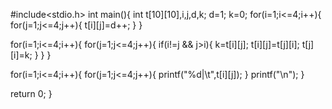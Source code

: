 #include<stdio.h>
int main(){
int t[10][10],i,j,d,k;
d=1;
k=0;
for(i=1;i<=4;i++){
 for(j=1;j<=4;j++){
t[i][j]=d++;
 }
}

 

for(i=1;i<=4;i++){
 for(j=1;j<=4;j++){
  if(i!=j && j>i){
    k=t[i][j];
    t[i][j]=t[j][i];
    t[j][i]=k;
  }
 }
}



for(i=1;i<=4;i++){
 for(j=1;j<=4;j++){
printf("%d|\t",t[i][j]);
 }
 printf("\n");
}

return 0;
}
